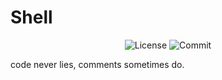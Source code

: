 # Shell

<div align="center">

<img src="https://img.shields.io/github/license/havario/Shell.svg?style=flat-square" alt="License" />  
<img src="https://img.shields.io/github/last-commit/havario/Shell?style=flat-square" alt="Commit" />

</div>

code never lies, comments sometimes do.